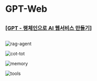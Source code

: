 # GPT-Web
##
### [[GPT - 랭체인으로 AI 웹서비스 만들기]](https://docs.google.com/document/d/1TB6skjB6Iq1kDpSO1Omrwz25-TFsrFClQrUsSlH_Yv0/edit?usp=sharing)
##


![rag-agent](https://github.com/JSJeong-me/Retriever/assets/54794815/bd084917-bdbd-4898-b5f6-02be23fa67d3)


![cot-tot](https://github.com/JSJeong-me/Retriever/assets/54794815/49ee5e0e-acbf-46b2-ac46-35af2979ed03)


![memory](https://github.com/JSJeong-me/Retriever/assets/54794815/94cfb073-051b-4a96-b6ab-1532ddcb95fc)


![tools](https://github.com/JSJeong-me/Retriever/assets/54794815/02801adf-d6e5-4bdd-aa5e-cf92aed48f81)
